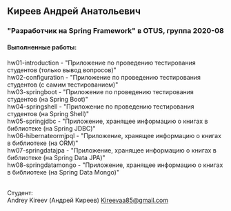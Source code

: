 ## Киреев Андрей Анатольевич
### "Разработчик на Spring Framework" в OTUS, группа 2020-08

#### Выполненные работы:
hw01-introduction - "Приложение по проведению тестирования студентов (только вывод вопросов)"<br>
hw02-configuration - "Приложение по проведению тестирования студентов (с самим тестированием)"<br>
hw03-springboot - "Приложение по проведению тестирования студентов (на Spring Boot)"<br>
hw04-springshell - "Приложение по проведению тестирования студентов (на Spring Shell)"<br>
hw05-springjdbc - "Приложение, хранящее информацию о книгах в библиотеке (на Spring JDBC)"<br>
hw06-hibernateormjpql - "Приложение, хранящее информацию о книгах в библиотеке (на ORM)"<br>
hw07-springdatajpa - "Приложение, хранящее информацию о книгах в библиотеке (на Spring Data JPA)"<br>
hw08-springdatamongo - "Приложение, хранящее информацию о книгах в библиотеке (на Spring Data Mongo)"<br>
<br>

Студент:<br>
Andrey Kireev (Андрей Киреев)
Kireevaa85@gmail.com